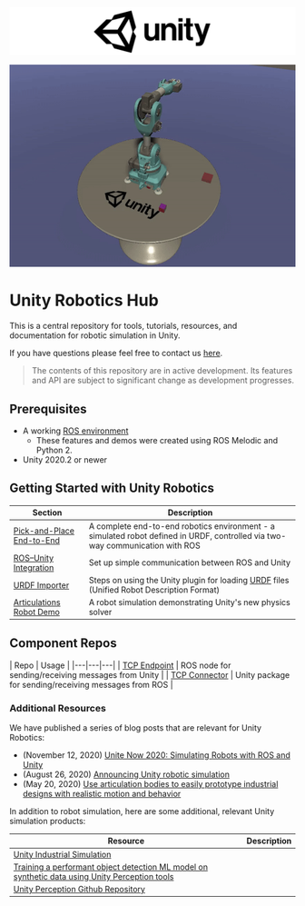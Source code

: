 ![](images/unity-wide.png)

<p align="center"><img src="tutorials/pick_and_place/img/0_pick_place.gif" width="600"/></p>

# Unity Robotics Hub

This is a central repository for tools, tutorials, resources, and documentation for robotic simulation in Unity.

If you have questions please feel free to contact us [here](mailto:unity-robotics@unity3d.com).

> The contents of this repository are in active development. Its features and API are subject to significant change as development progresses.

## Prerequisites
- A working [ROS environment](https://www.ros.org/install/)
	- These features and demos were created using ROS Melodic and Python 2.
- Unity 2020.2 or newer

## Getting Started with Unity Robotics

| Section | Description |
|---|---|
| [Pick-and-Place End-to-End](tutorials/pick_and_place/README.md) | A complete end-to-end robotics environment - a simulated robot defined in URDF, controlled via two-way communication with ROS |
| [ROS–Unity Integration](tutorials/ros_unity_integration/README.md) | Set up simple communication between ROS and Unity |
| [URDF Importer](tutorials/urdf_importer/urdf_tutorial.md) | Steps on using the Unity plugin for loading [URDF](http://wiki.ros.org/urdf) files (Unified Robot Description Format) | 
| [Articulations Robot Demo](https://github.com/Unity-Technologies/articulations-robot-demo) | A robot simulation demonstrating Unity's new physics solver


## Component Repos

| Repo | Usage |
|---|---|---|
| [TCP Endpoint](https://github.com/Unity-Technologies/ROS-TCP-Endpoint) | ROS node for sending/receiving messages from Unity |
| [TCP Connector](https://github.com/Unity-Technologies/ROS-TCP-Connector) | Unity package for sending/receiving messages from ROS |

### Additional Resources

We have published a series of blog posts that are relevant for Unity Robotics:

- (November 12, 2020)
[Unite Now 2020: Simulating Robots with ROS and Unity](https://resources.unity.com/unitenow/onlinesessions/simulating-robots-with-ros-and-unity)
- (August 26, 2020)
[Announcing Unity robotic simulation](https://unity.com/solutions/automotive-transportation-manufacturing/robotics)
- (May 20, 2020)
[Use articulation bodies to easily prototype industrial designs with realistic motion and behavior](https://blogs.unity3d.com/2020/05/20/use-articulation-bodies-to-easily-prototype-industrial-designs-with-realistic-motion-and-behavior/)

In addition to robot simulation, here are some additional, relevant Unity simulation products:

| Resource | Description |
|---|---|
| [Unity Industrial Simulation](https://unity.com/products/unity-simulation) |  |
| [Training a performant object detection ML model on synthetic data using Unity Perception tools](https://blogs.unity3d.com/2020/09/17/training-a-performant-object-detection-ml-model-on-synthetic-data-using-unity-perception-tools/)|  |
| [Unity Perception Github Repository](https://github.com/Unity-Technologies/com.unity.perception) |  |
